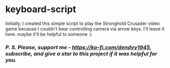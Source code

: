 # keyboard-script

Initially, I created this simple script to play the Stronghold Crusader video game because I couldn't bear controlling camera via arrow keys. I'll leave it here. maybe it'll be helpful to someone :)

### <i>P. S. Please, support me - https://ko-fi.com/dendyy1945, subscribe, and give a star to this project if it was helpful for you.</i>
